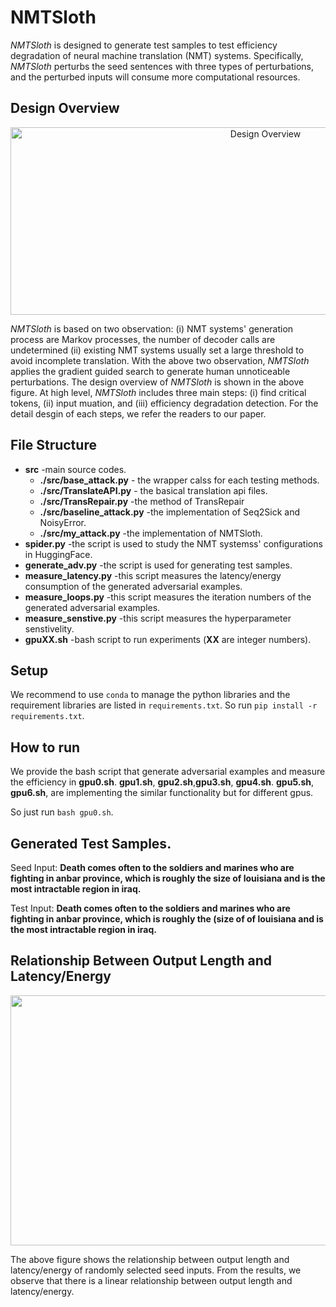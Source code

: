 # NMTSloth

*NMTSloth* is designed to generate test samples to test efficiency degradation of neural machine translation (NMT) systems.  Specifically, *NMTSloth* perturbs the seed sentences with three types of perturbations, and the perturbed inputs will consume more computational resources.



## Design Overview
<div  align="center">    
 <img src="https://github.com/SeekingDream/NMTSloth/blob/main/fig/overview.png" width="800" height="300" alt="Design Overview"/><br/>
</div>    

*NMTSloth* is based on two observation: (i) NMT systems' generation process are Markov processes, the number of decoder calls are undetermined (ii) existing NMT systems usually set a large threshold to avoid incomplete translation.
With the above two observation, *NMTSloth* applies the gradient guided search to generate human unnoticeable perturbations.
The design overview of *NMTSloth* is shown in the above figure. 
At high level, *NMTSloth* includes three main steps: (i) find critical tokens, (ii) input muation, and (iii) efficiency degradation detection. For the detail desgin of each steps, we refer the readers to our paper.


## File Structure
* **src** -main source codes.
  * **./src/base_attack.py** - the wrapper calss for each testing methods.
  * **./src/TranslateAPI.py** - the basical translation api files.
  * **./src/TransRepair.py** -the method of TransRepair
  * **./src/baseline_attack.py** -the implementation of Seq2Sick and NoisyError.
  * **./src/my_attack.py** -the implementation of NMTSloth.
* **spider.py** -the script is used to study the NMT systemss' configurations in HuggingFace.
* **generate_adv.py** -the script is used for generating test samples.
* **measure_latency.py** -this script measures the latency/energy consumption of the generated adversarial examples.
* **measure_loops.py**   -this script measures the iteration numbers of the generated adversarial examples.
* **measure_senstive.py** -this script measures the hyperparameter senstivelity.
* **gpuXX.sh** -bash script to run experiments (**XX** are integer numbers).

## Setup

We recommend to use ``conda`` to manage the python libraries and the requirement libraries are listed in ``requirements.txt``. So run ``pip install -r requirements.txt``.

## How to run

We provide the bash script that generate adversarial examples and measure the efficiency in **gpu0.sh**. **gpu1.sh**, **gpu2.sh**,**gpu3.sh**, **gpu4.sh**. **gpu5.sh**, **gpu6.sh**, are implementing the similar functionality but for different gpus. 

So just run `bash gpu0.sh`.
 
 
## Generated Test Samples.

Seed Input:  **Death comes often to the soldiers and marines who are fighting in anbar province, which is roughly the size of louisiana and is the most intractable region in iraq.**

Test Input: **Death comes often to the soldiers and marines who are fighting in anbar province, which is roughly the (size of of louisiana and is the most intractable region in iraq.** 


## Relationship Between Output Length and Latency/Energy
<div  align="center">    
 <img src="https://github.com/SeekingDream/NMTSloth/blob/main/fig/study.png" width="1300" height="400" alt="cdf"/><br/>
</div>    

The above figure shows the relationship between output length and latency/energy of randomly selected seed inputs. From the results, we observe that there is a linear relationship between output length and latency/energy.



